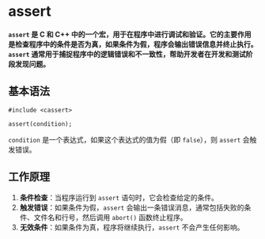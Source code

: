 # assert

**`assert` 是 C 和 C++ 中的一个宏，用于在程序中进行调试和验证。它的主要作用是检查程序中的条件是否为真，如果条件为假，程序会输出错误信息并终止执行。`assert` 通常用于捕捉程序中的逻辑错误和不一致性，帮助开发者在开发和测试阶段发现问题。**

## 基本语法

```
#include <cassert>

assert(condition);
```

`condition` 是一个表达式，如果这个表达式的值为假（即 `false`），则 `assert` 会触发错误。

## 工作原理

1. **条件检查**：当程序运行到 `assert` 语句时，它会检查给定的条件。
2. **触发错误**：如果条件为假，`assert` 会输出一条错误消息，通常包括失败的条件、文件名和行号，然后调用 `abort()` 函数终止程序。
3. **无效条件**：如果条件为真，程序将继续执行，`assert` 不会产生任何影响。